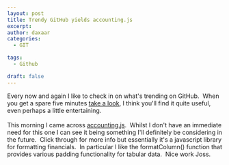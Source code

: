 ```yaml
---
layout: post
title: Trendy GitHub yields accounting.js
excerpt: 
author: daxaar
categories:
  - GIT

tags:
  - Github

draft: false
---
```

Every now and again I like to check in on what's trending on GitHub.&nbsp; When you get a spare five minutes <a target="_blank" href="https://github.com/explore">take a look</a>, I think you'll find it quite useful, even perhaps a little entertaining.<br /><br />This morning I came across <a target="_blank" href="http://josscrowcroft.github.com/accounting.js/">accounting.js</a>.&nbsp; Whilst I don't have an immediate need for this one I can see it being something I'll definitely be considering in the future.&nbsp; Click through for more info but essentially it's a javascript library for formatting financials.&nbsp; In particular I like the formatColumn() function that provides various padding functionality for tabular data.&nbsp; Nice work Joss.<br />
